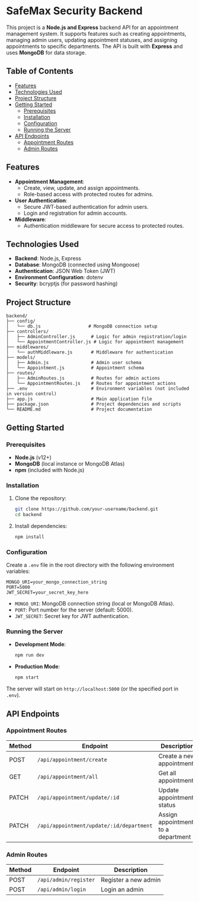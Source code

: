 # SafeMax Security Backend

This project is a **Node.js and Express** backend API for an appointment management system. It supports features such as creating appointments, managing admin users, updating appointment statuses, and assigning appointments to specific departments. The API is built with **Express** and uses **MongoDB** for data storage.

## Table of Contents

- [Features](#features)
- [Technologies Used](#technologies-used)
- [Project Structure](#project-structure)
- [Getting Started](#getting-started)
  - [Prerequisites](#prerequisites)
  - [Installation](#installation)
  - [Configuration](#configuration)
  - [Running the Server](#running-the-server)
- [API Endpoints](#api-endpoints)
  - [Appointment Routes](#appointment-routes)
  - [Admin Routes](#admin-routes)

## Features

- **Appointment Management**:
  - Create, view, update, and assign appointments.
  - Role-based access with protected routes for admins.
- **User Authentication**:
  - Secure JWT-based authentication for admin users.
  - Login and registration for admin accounts.
- **Middleware**:
  - Authentication middleware for secure access to protected routes.

## Technologies Used

- **Backend**: Node.js, Express
- **Database**: MongoDB (connected using Mongoose)
- **Authentication**: JSON Web Token (JWT)
- **Environment Configuration**: dotenv
- **Security**: bcryptjs (for password hashing)

## Project Structure

```plaintext
backend/
├── config/
│   └── db.js                  # MongoDB connection setup
├── controllers/
│   ├── AdminController.js      # Logic for admin registration/login
│   └── AppointmentController.js # Logic for appointment management
├── middlewares/
│   └── authMiddleware.js       # Middleware for authentication
├── models/
│   ├── Admin.js                # Admin user schema
│   └── Appointment.js          # Appointment schema
├── routes/
│   ├── AdminRoutes.js          # Routes for admin actions
│   └── AppointmentRoutes.js    # Routes for appointment actions
├── .env                        # Environment variables (not included in version control)
├── app.js                      # Main application file
├── package.json                # Project dependencies and scripts
└── README.md                   # Project documentation
```

## Getting Started

### Prerequisites

- **Node.js** (v12+)
- **MongoDB** (local instance or MongoDB Atlas)
- **npm** (included with Node.js)

### Installation

1. Clone the repository:
   ```bash
   git clone https://github.com/your-username/backend.git
   cd backend
   ```

2. Install dependencies:
   ```bash
   npm install
   ```

### Configuration

Create a `.env` file in the root directory with the following environment variables:

```plaintext
MONGO_URI=your_mongo_connection_string
PORT=5000
JWT_SECRET=your_secret_key_here
```

- `MONGO_URI`: MongoDB connection string (local or MongoDB Atlas).
- `PORT`: Port number for the server (default: 5000).
- `JWT_SECRET`: Secret key for JWT authentication.

### Running the Server

- **Development Mode**:
  ```bash
  npm run dev
  ```

- **Production Mode**:
  ```bash
  npm start
  ```

The server will start on `http://localhost:5000` (or the specified port in `.env`).

## API Endpoints

### Appointment Routes

| Method | Endpoint                        | Description                                        | Authentication |
|--------|---------------------------------|----------------------------------------------------|----------------|
| POST   | `/api/appointment/create`       | Create a new appointment                           | No             |
| GET    | `/api/appointment/all`          | Get all appointments                               | Yes            |
| PATCH  | `/api/appointment/update/:id`   | Update appointment status                          | Yes            |
| PATCH  | `/api/appointment/update/:id/department` | Assign appointment to a department         | Yes            |

### Admin Routes

| Method | Endpoint                | Description                     |
|--------|--------------------------|---------------------------------|
| POST   | `/api/admin/register`    | Register a new admin           |
| POST   | `/api/admin/login`       | Login an admin                  |

